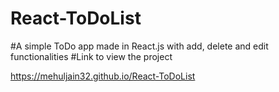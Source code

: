 # React-ToDoList
#A simple ToDo app made in React.js with add, delete and edit functionalities
#Link to view the project

https://mehuljain32.github.io/React-ToDoList
